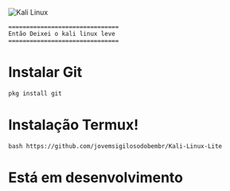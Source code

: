 ![Kali Linux](images/findomain.png)
 
 
 ```
===============================
 Então Deixei o kali linux leve 
===============================
```



# Instalar Git 

```
pkg install git 
```




# Instalação Termux!


```
bash https://github.com/jovemsigilosodobembr/Kali-Linux-Lite
```

# Está em desenvolvimento
